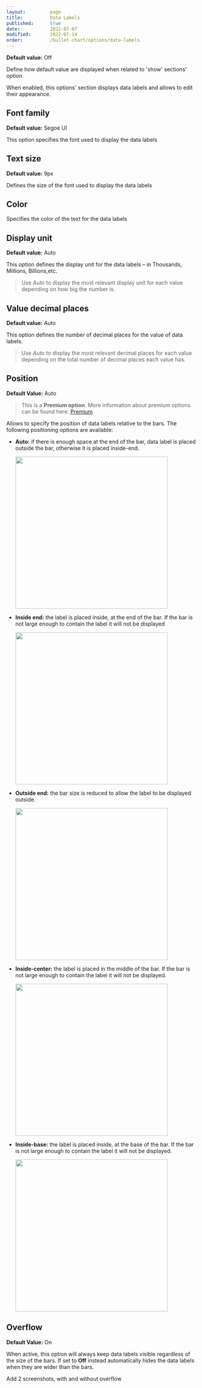 ```yaml
---
layout:         page
title:          Data Labels
published:      true
date:           2022-07-07
modified:   	2022-07-14
order:          /bullet-chart/options/data-labels
---
```


**Default value:** Off

<todo> Define how default value are displayed when related to 'show' sections' option </todo>

When enabled, this options' section displays data labels and allows to edit their appearance.

## Font family

**Default value:** Segoe UI

This option specifies the font used to display the data labels

## Text size

**Default value:** 9px

Defines the size of the font used to display the data labels

## Color

Specifies the color of the text for the data labels

## Display unit

**Default value:** Auto

This option defines the display unit for the data labels – in Thousands, Millions, Billions,etc.  

> Use *Auto* to display the most relevant display unit for each value depending on how big the number is.   

## Value decimal places

**Default value:** Auto

This option defines the number of decimal places for the value of data labels. 

> Use *Auto* to display the most relevant decimal places for each value depending on the total number of decimal places each value has.

## Position 

**Default Value:** Auto

> This is a **Premium option**. More information about premium options can be found here: [Premium](../../general/premium.md)

Allows to specify the position of data labels relative to the bars. The following positioning options are available:

- **Auto:** if there is enough space at the end of the bar, data label is placed outside the bar, otherwise it is placed inside-end. 

    <img src="../images/.png" width="400">

- **Inside end:** the label is placed inside, at the end of the bar. If the bar is not large enough to contain the label it will not be displayed 

    <img src="../images/.png" width="400">

- **Outside end:** the bar size is reduced to allow the label to be displayed outside.

    <img src="../images/.png" width="400">

- **Inside-center:** the label is placed in the middle of the bar. If the bar is not large enough to contain the label it will not be displayed.

    <img src="../images/.png" width="400">

- **Inside-base:** the label is placed inside, at the base of the bar. If the bar is not large enough to contain the label it will not be displayed.

    <img src="../images/.png" width="400">

## Overflow

**Default Value:** On

When active, this option will always keep data labels visible regardless of the size of the bars. If set to **Off** instead automatically hides the data labels when they are wider than the bars.

<todo> Add 2 screenshots, with and without overflow </todo>




    

